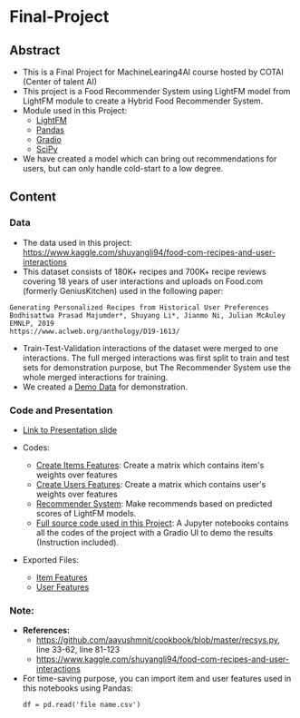 # Final-Project
## Abstract
- This is a Final Project for MachineLearing4AI course hosted by COTAI (Center of talent AI)
- This project is a Food Recommender System using LightFM model from LightFM module to create a Hybrid Food Recommender System.
- Module used in this Project: 
	- [LightFM](https://making.lyst.com/lightfm/docs/home.html)
	- [Pandas](https://pandas.pydata.org/)
	- [Gradio](https://www.gradio.app/)
	- [SciPy](https://www.scipy.org/)
- We have created a model which can bring out recommendations for users, but can only handle cold-start to a low degree.

## Content
### Data
- The data used in this project: https://www.kaggle.com/shuyangli94/food-com-recipes-and-user-interactions
- This dataset consists of 180K+ recipes and 700K+ recipe reviews covering 18 years of user interactions and uploads on Food.com (formerly GeniusKitchen) used in the following paper: 
```
Generating Personalized Recipes from Historical User Preferences
Bodhisattwa Prasad Majumder*, Shuyang Li*, Jianmo Ni, Julian McAuley
EMNLP, 2019
https://www.aclweb.org/anthology/D19-1613/
```
- Train-Test-Validation interactions of the dataset were merged to one interactions. The full merged interactions was first split to train and test sets for demonstration purpose, but The Recommender System use the whole merged interactions for training. 
- We created a [Demo Data](https://github.com/Kha1135123/FoodRecommenderSystem_FinalProject/blob/main/Demo_file.csv) for demonstration.

### Code and Presentation
- [Link to Presentation slide](https://hackmd.io/@Kha/BkUvYPqeO#/)

- Codes:
	- [Create Items Features](https://github.com/Kha1135123/Final-Project/blob/main/create_item_features.py): Create a matrix which contains item's weights over features 
	- [Create Users Features](https://github.com/Kha1135123/Final-Project/blob/main/create_user_features.py): Create a matrix which contains user's weights over features
	- [Recommender System](https://github.com/Kha1135123/Final-Project/blob/main/create_recsys.py): Make recommends based on predicted scores of LightFM models.
	- [Full source code used in this Project](): A Jupyter notebooks contains all the codes of the project with a Gradio UI to demo the results (Instruction included).

- Exported Files: 
	- [Item Features](https://github.com/Kha1135123/FoodRecommenderSystem_FinalProject/blob/main/features%20matrixes/ItemsEmbedding.csv)
	- [User Features]()

### Note: 
- **References:** 
 	- https://github.com/aayushmnit/cookbook/blob/master/recsys.py, line 33-62, line 81-123
	- https://www.kaggle.com/shuyangli94/food-com-recipes-and-user-interactions
- For time-saving purpose, you can import item and user features used in this notebooks using Pandas:
	```
	df = pd.read('file name.csv')
	```



